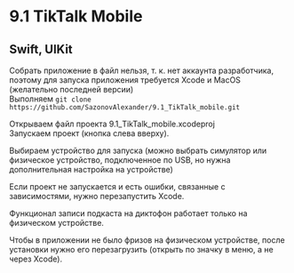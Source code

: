 # 9.1 TikTalk Mobile

## Swift, UIKit

Собрать приложение в файл нельзя, т. к. нет аккаунта разработчика, поэтому для запуска приложения требуется Xcode и MacOS (желательно последней версии)  
Выполняем `git clone https://github.com/SazonovAlexander/9.1_TikTalk_mobile.git`

Открываем файл проекта 9.1_TikTalk_mobile.xcodeproj  
Запускаем проект (кнопка cлева вверху).

Выбираем устройство для запуска (можно выбрать симулятор или физическое устройство, подключенное по USB, но нужна дополнительная настройка на устройстве)

Если проект не запускается и есть ошибки, связанные с зависимостями, нужно перезапустить Xcode.  

Функционал записи подкаста на диктофон работает только на физическом устройстве.  

Чтобы в приложении не было фризов на физическом устройстве, после установки нужно его перезагрузить (открыть по значку в меню, а не через Xcode).  
